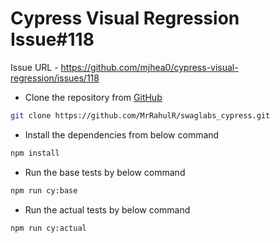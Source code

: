 # Cypress Visual Regression Issue#118

Issue URL - https://github.com/mjhea0/cypress-visual-regression/issues/118

- Clone the repository from [GitHub](https://github.com/MrRahulR/swaglabs_cypress)

```bash
git clone https://github.com/MrRahulR/swaglabs_cypress.git
```

- Install the dependencies from below command

```bash
npm install
```

- Run the base tests by below command

```bash
npm run cy:base
```

- Run the actual tests by below command

```bash
npm run cy:actual
```
